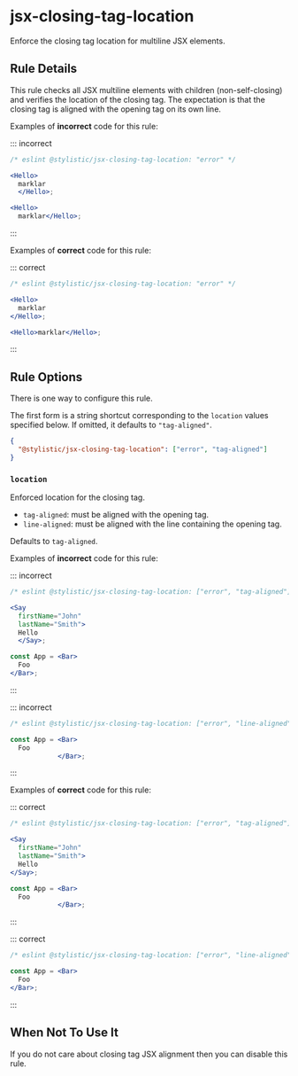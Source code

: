 # jsx-closing-tag-location

Enforce the closing tag location for multiline JSX elements.

## Rule Details

This rule checks all JSX multiline elements with children (non-self-closing) and verifies the location of the closing tag. The expectation is that the closing tag is aligned with the opening tag on its own line.

Examples of **incorrect** code for this rule:

::: incorrect

```jsx
/* eslint @stylistic/jsx-closing-tag-location: "error" */

<Hello>
  marklar
  </Hello>;

<Hello>
  marklar</Hello>;
```

:::

Examples of **correct** code for this rule:

::: correct

```jsx
/* eslint @stylistic/jsx-closing-tag-location: "error" */

<Hello>
  marklar
</Hello>;

<Hello>marklar</Hello>;
```

:::

## Rule Options

There is one way to configure this rule.

The first form is a string shortcut corresponding to the `location` values specified below. If omitted, it defaults to `"tag-aligned"`.

```json
{
  "@stylistic/jsx-closing-tag-location": ["error", "tag-aligned"]
}
```

### `location`

Enforced location for the closing tag.

- `tag-aligned`: must be aligned with the opening tag.
- `line-aligned`: must be aligned with the line containing the opening tag.

Defaults to `tag-aligned`.

Examples of **incorrect** code for this rule:

::: incorrect

```jsx
/* eslint @stylistic/jsx-closing-tag-location: ["error", "tag-aligned"] */

<Say
  firstName="John"
  lastName="Smith">
  Hello
  </Say>;

const App = <Bar>
  Foo
</Bar>;
```

:::

::: incorrect

```jsx
/* eslint @stylistic/jsx-closing-tag-location: ["error", "line-aligned"] */

const App = <Bar>
  Foo
            </Bar>;
```

:::

Examples of **correct** code for this rule:

::: correct

```jsx
/* eslint @stylistic/jsx-closing-tag-location: ["error", "tag-aligned"] */

<Say
  firstName="John"
  lastName="Smith">
  Hello
</Say>;

const App = <Bar>
  Foo
            </Bar>;
```

:::

::: correct

```jsx
/* eslint @stylistic/jsx-closing-tag-location: ["error", "line-aligned"] */

const App = <Bar>
  Foo
</Bar>;
```

:::

## When Not To Use It

If you do not care about closing tag JSX alignment then you can disable this rule.
